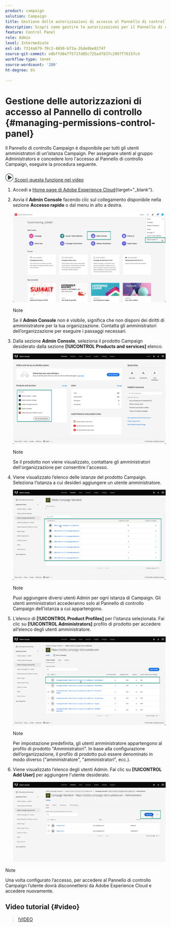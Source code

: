 ```yaml
---
product: campaign
solution: Campaign
title: Gestione delle autorizzazioni di accesso al Pannello di controllo
description: Scopri come gestire le autorizzazioni per il Pannello di controllo Campaign
feature: Control Panel
role: Admin
level: Intermediate
exl-id: 7314a679-78c3-4650-bf3a-2bde8be82747
source-git-commit: e8bffd8e7f571fd85c725adf837c2997f7615fcd
workflow-type: tm+mt
source-wordcount: '280'
ht-degree: 6%

---
```


# Gestione delle autorizzazioni di accesso al Pannello di controllo  {#managing-permissions-control-panel}

Il Pannello di controllo Campaign è disponibile per tutti gli utenti amministratori di un’istanza Campaign. Per assegnare utenti al gruppo Administrators e concedere loro l&#39;accesso al Pannello di controllo Campaign, eseguire la procedura seguente.

![](assets/do-not-localize/how-to-video.png)[ Scopri questa funzione nel video](../../discover/using/managing-permissions.md#video)

1. Accedi a [Home page di Adobe Experience Cloud](https://experiencecloud.adobe.com/){target="_blank"}.

1. Avvia il **Admin Console** facendo clic sul collegamento disponibile nella sezione **Accesso rapido** o dal menu in alto a destra.

   ![](assets/do-not-localize/control_panel_admin-console.png)

   >[!NOTE]
   >
   >Se il **Admin Console** non è visibile, significa che non disponi dei diritti di amministratore per la tua organizzazione. Contatta gli amministratori dell’organizzazione per eseguire i passaggi necessari.

1. Dalla sezione **Admin Console**, seleziona il prodotto Campaign desiderato dalla sezione **[!UICONTROL Products and services]** elenco.

   ![](assets/do-not-localize/control_panel_product-list.png)

   >[!NOTE]
   >
   >Se il prodotto non viene visualizzato, contattare gli amministratori dell&#39;organizzazione per consentire l&#39;accesso.

1. Viene visualizzato l’elenco delle istanze del prodotto Campaign. Seleziona l’istanza a cui desideri aggiungere un utente amministratore.

   ![](assets/do-not-localize/control_panel_add_user_4.png)

   >[!NOTE]
   >
   >Puoi aggiungere diversi utenti Admin per ogni istanza di Campaign. Gli utenti amministratori accederanno solo al Pannello di controllo Campaign dell’istanza a cui appartengono.

1. L’elenco di **[!UICONTROL Product Profiles]** per l’istanza selezionata. Fai clic su **[!UICONTROL Administrators]** profilo di prodotto per accedere all’elenco degli utenti amministratore.

   ![](assets/do-not-localize/control_panel_add_user_5.png)

   >[!NOTE]
   >
   >Per impostazione predefinita, gli utenti amministratore appartengono al profilo di prodotto &quot;Amministratori&quot;. In base alla configurazione dell’organizzazione, il profilo di prodotto può essere denominato in modo diverso (&quot;amministratore&quot;, &quot;amministratori&quot;, ecc.).

1. Viene visualizzato l’elenco degli utenti Admin. Fai clic su **[!UICONTROL Add User]** per aggiungere l&#39;utente desiderato.

   ![](assets/do-not-localize/control_panel_add_user_6.png)

>[!NOTE]
>
>Una volta configurato l’accesso, per accedere al Pannello di controllo Campaign l’utente dovrà disconnettersi da Adobe Experience Cloud e accedere nuovamente.

## Video tutorial {#video}

>[!VIDEO](https://video.tv.adobe.com/v/27147?quality=12)

